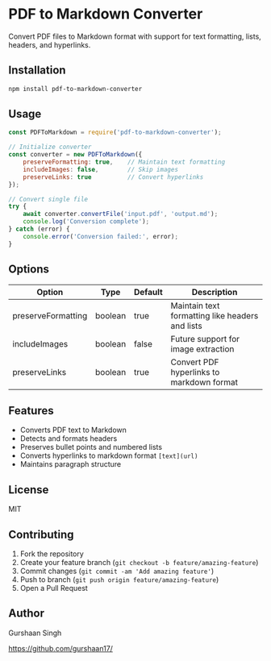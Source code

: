 # PDF to Markdown Converter

Convert PDF files to Markdown format with support for text formatting, lists, headers, and hyperlinks.

## Installation

```bash
npm install pdf-to-markdown-converter
```

## Usage

```javascript
const PDFToMarkdown = require('pdf-to-markdown-converter');

// Initialize converter
const converter = new PDFToMarkdown({
    preserveFormatting: true,    // Maintain text formatting
    includeImages: false,        // Skip images
    preserveLinks: true          // Convert hyperlinks
});

// Convert single file
try {
    await converter.convertFile('input.pdf', 'output.md');
    console.log('Conversion complete');
} catch (error) {
    console.error('Conversion failed:', error);
}
```

## Options

| Option | Type | Default | Description |
|--------|------|---------|-------------|
| preserveFormatting | boolean | true | Maintain text formatting like headers and lists |
| includeImages | boolean | false | Future support for image extraction |
| preserveLinks | boolean | true | Convert PDF hyperlinks to markdown format |

## Features

- Converts PDF text to Markdown
- Detects and formats headers
- Preserves bullet points and numbered lists
- Converts hyperlinks to markdown format `[text](url)`
- Maintains paragraph structure

## License

MIT

## Contributing

1. Fork the repository
2. Create your feature branch (`git checkout -b feature/amazing-feature`)
3. Commit changes (`git commit -am 'Add amazing feature'`)
4. Push to branch (`git push origin feature/amazing-feature`)
5. Open a Pull Request

## Author

Gurshaan Singh

https://github.com/gurshaan17/